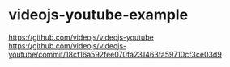# videojs-youtube-example

https://github.com/videojs/videojs-youtube
https://github.com/videojs/videojs-youtube/commit/18cf16a592fee070fa231463fa59710cf3ce03d9
